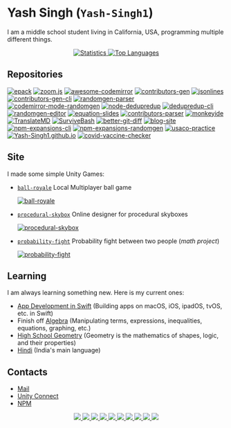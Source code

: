 # Yash Singh (`Yash-Singh1`)

I am a middle school student living in California, USA, programming multiple different things.

<p align="center">
  <a href="javascript:;">
    <img src="https://github-readme-stats.vercel.app/api?username=Yash-Singh1&count_private=true&theme=vue-dark" alt="Statistics">
    <img src="https://github-readme-stats.vercel.app/api/top-langs/?username=Yash-Singh1&layout=compact&langs_count=10&theme=vue-dark&count_private=true" alt="Top Languages">
  </a>
</p>

## Repositories

[![epack](https://github-readme-stats.vercel.app/api/pin/?show_owner=true&theme=vue-dark&username=Yash-Singh1&repo=epack)](https://github.com/Yash-Singh1/epack)
[![zoom.js](https://github-readme-stats.vercel.app/api/pin/?show_owner=true&theme=vue-dark&username=Yash-Singh1&repo=zoom.js)](https://github.com/Yash-Singh1/zoom.js)
[![awesome-codemirror](https://github-readme-stats.vercel.app/api/pin/?show_owner=true&theme=vue-dark&username=Yash-Singh1&repo=awesome-codemirror)](https://github.com/Yash-Singh1/awesome-codemirror)
[![contributors-gen](https://github-readme-stats.vercel.app/api/pin/?show_owner=true&theme=vue-dark&username=Yash-Singh1&repo=contributors-gen)](https://github.com/Yash-Singh1/contributors-gen)
[![jsonlines](https://github-readme-stats.vercel.app/api/pin/?show_owner=true&theme=vue-dark&username=Yash-Singh1&repo=jsonlines)](https://github.com/Yash-Singh1/jsonlines)
[![contributors-gen-cli](https://github-readme-stats.vercel.app/api/pin/?show_owner=true&theme=vue-dark&username=Yash-Singh1&repo=contributors-gen-cli)](https://github.com/Yash-Singh1/contributors-gen-cli)
[![randomgen-parser](https://github-readme-stats.vercel.app/api/pin/?show_owner=true&theme=vue-dark&username=Yash-Singh1&repo=randomgen-parser)](https://github.com/Yash-Singh1/randomgen-parser)
[![codemirror-mode-randomgen](https://github-readme-stats.vercel.app/api/pin/?show_owner=true&theme=vue-dark&username=Yash-Singh1&repo=codemirror-mode-randomgen)](https://github.com/Yash-Singh1/codemirror-mode-randomgen)
[![node-dedupredup](https://github-readme-stats.vercel.app/api/pin/?show_owner=true&theme=vue-dark&username=Yash-Singh1&repo=node-dedupredup)](https://github.com/Yash-Singh1/node-dedupredup)
[![dedupredup-cli](https://github-readme-stats.vercel.app/api/pin/?show_owner=true&theme=vue-dark&username=Yash-Singh1&repo=dedupredup-cli)](https://github.com/Yash-Singh1/dedupredup-cli)
[![randomgen-editor](https://github-readme-stats.vercel.app/api/pin/?show_owner=true&theme=vue-dark&username=Yash-Singh1&repo=randomgen-editor)](https://github.com/Yash-Singh1/randomgen-editor)
[![equation-slides](https://github-readme-stats.vercel.app/api/pin/?show_owner=true&theme=vue-dark&username=Yash-Singh1&repo=equation-slides)](https://github.com/Yash-Singh1/equation-slides)
[![contributors-parser](https://github-readme-stats.vercel.app/api/pin/?show_owner=true&theme=vue-dark&username=Yash-Singh1&repo=contributors-parser)](https://github.com/Yash-Singh1/contributors-parser)
[![monkeyide](https://github-readme-stats.vercel.app/api/pin/?show_owner=true&theme=vue-dark&username=Yash-Singh1&repo=monkeyide)](https://github.com/Yash-Singh1/monkeyide)
[![TranslateMD](https://github-readme-stats.vercel.app/api/pin/?show_owner=true&theme=vue-dark&username=Yash-Singh1&repo=TranslateMD)](https://github.com/Yash-Singh1/TranslateMD)
[![SurviveBash](https://github-readme-stats.vercel.app/api/pin/?show_owner=true&theme=vue-dark&username=Yash-Singh1&repo=SurviveBash)](https://github.com/Yash-Singh1/SurviveBash)
[![better-git-diff](https://github-readme-stats.vercel.app/api/pin/?show_owner=true&theme=vue-dark&username=Yash-Singh1&repo=better-git-diff)](https://github.com/Yash-Singh1/better-git-diff)
[![blog-site](https://github-readme-stats.vercel.app/api/pin/?show_owner=true&theme=vue-dark&username=Yash-Singh1&repo=blog-site)](https://github.com/Yash-Singh1/blog-site)
[![npm-expansions-cli](https://github-readme-stats.vercel.app/api/pin/?show_owner=true&theme=vue-dark&username=Yash-Singh1&repo=npm-expansions-cli)](https://github.com/Yash-Singh1/npm-expansions-cli)
[![npm-expansions-randomgen](https://github-readme-stats.vercel.app/api/pin/?show_owner=true&theme=vue-dark&username=Yash-Singh1&repo=npm-expansions-randomgen)](https://github.com/Yash-Singh1/npm-expansions-randomgen)
[![usaco-practice](https://github-readme-stats.vercel.app/api/pin/?show_owner=true&theme=vue-dark&username=Yash-Singh1&repo=usaco-practice)](https://github.com/Yash-Singh1/usaco-practice)
[![Yash-Singh1.github.io](https://github-readme-stats.vercel.app/api/pin/?show_owner=true&theme=vue-dark&username=Yash-Singh1&repo=Yash-Singh1.github.io)](https://github.com/Yash-Singh1/Yash-Singh1.github.io)
[![covid-vaccine-checker](https://github-readme-stats.vercel.app/api/pin/?show_owner=true&theme=vue-dark&username=Yash-Singh1&repo=covid-vaccine-checker)](https://github.com/Yash-Singh1/covid-vaccine-checker)

## Site

I made some simple Unity Games:

- [`ball-royale`](https://github.com/Yash-Singh1/ball-royale) Local Multiplayer ball game

  [![ball-royale](https://github-readme-stats.vercel.app/api/pin/?show_owner=true&theme=vue-dark&username=Yash-Singh1&repo=ball-royale)](https://github.com/Yash-Singh1/ball-royale)
- [`procedural-skybox`](https://github.com/Yash-Singh1/procedural-skybox) Online designer for procedural skyboxes

  [![procedural-skybox](https://github-readme-stats.vercel.app/api/pin/?show_owner=true&theme=vue-dark&username=Yash-Singh1&repo=procedural-skybox)](https://github.com/Yash-Singh1/procedural-skybox)
- [`probability-fight`](https://github.com/Yash-Singh1/probability-fight) Probability fight between two people (*math project*)

  [![probability-fight](https://github-readme-stats.vercel.app/api/pin/?show_owner=true&theme=vue-dark&username=Yash-Singh1&repo=probability-fight)](https://github.com/Yash-Singh1/probability-fight)

## Learning

I am always learning something new. Here is my current ones:

- [App Development in Swift](https://en.wikipedia.org/wiki/Mobile_app_development) (Building apps on macOS, iOS, ipadOS, tvOS, etc. in Swift)
- Finish off [Algebra](https://en.wikipedia.org/wiki/Algebra) (Manipulating terms, expressions, inequalities, equations, graphing, etc.)
- [High School Geometry](https://en.wikipedia.org/wiki/Geometry) (Geometry is the mathematics of shapes, logic, and their properties)
- [Hindi](https://en.wikipedia.org/wiki/Hindi) (India's main language)

## Contacts

- [Mail](mailto:saiansh2525@gmail.com)
- [Unity Connect](https://connect.unity.com/u/saiansh2525)
- [NPM](https://www.npmjs.com/~saiansh2525)

<p align="center">
  <a href="javascript:;">
    <img src="https://img.shields.io/badge/-C%23-2e3440?logoColor=81a1c1&logo=C%20Sharp" />
    <img src="https://img.shields.io/badge/-Python-2e3440?logoColor=81a1c1&logo=Python" />
    <img src="https://img.shields.io/badge/-JavaScript-2e3440?logoColor=81a1c1&logo=JavaScript" />
    <img src="https://img.shields.io/badge/-TypeScript-2e3440?logoColor=81a1c1&logo=TypeScript" />
    <img src="https://img.shields.io/badge/-CoffeeScript-2e3440?logoColor=81a1c1&logo=CoffeeScript" />
    <img src="https://img.shields.io/badge/-Swift-2e3440?logoColor=81a1c1&logo=Swift" />
    <img src="https://img.shields.io/badge/-Bash-2e3440?logoColor=81a1c1&logo=GNU%20Bash" />
    <img src="https://img.shields.io/badge/-HTML5-2e3440?logoColor=81a1c1&logo=html5" />
    <img src="https://img.shields.io/badge/-CSS3-2e3440?logoColor=81a1c1&logo=CSS3" />
    <img src="https://img.shields.io/badge/-NodeJS-2e3440?logoColor=81a1c1&logo=node.js" />
  </a>
</p>
